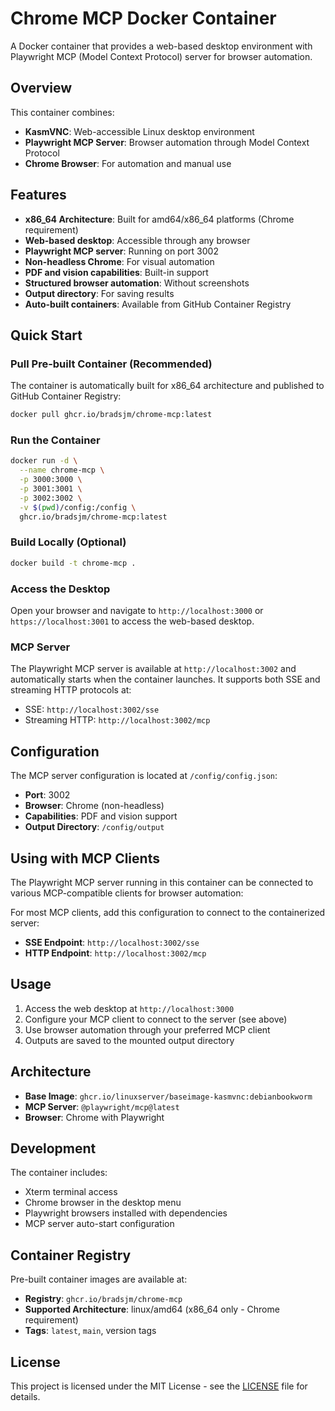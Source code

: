 # Chrome MCP Docker Container

A Docker container that provides a web-based desktop environment with Playwright MCP (Model Context Protocol) server for browser automation.

## Overview

This container combines:
- **KasmVNC**: Web-accessible Linux desktop environment
- **Playwright MCP Server**: Browser automation through Model Context Protocol
- **Chrome Browser**: For automation and manual use

## Features

- **x86_64 Architecture**: Built for amd64/x86_64 platforms (Chrome requirement)
- **Web-based desktop**: Accessible through any browser
- **Playwright MCP server**: Running on port 3002
- **Non-headless Chrome**: For visual automation
- **PDF and vision capabilities**: Built-in support
- **Structured browser automation**: Without screenshots
- **Output directory**: For saving results
- **Auto-built containers**: Available from GitHub Container Registry

## Quick Start

### Pull Pre-built Container (Recommended)

The container is automatically built for x86_64 architecture and published to GitHub Container Registry:

```bash
docker pull ghcr.io/bradsjm/chrome-mcp:latest
```

### Run the Container

```bash
docker run -d \
  --name chrome-mcp \
  -p 3000:3000 \
  -p 3001:3001 \
  -p 3002:3002 \
  -v $(pwd)/config:/config \
  ghcr.io/bradsjm/chrome-mcp:latest
```

### Build Locally (Optional)

```bash
docker build -t chrome-mcp .
```

### Access the Desktop

Open your browser and navigate to `http://localhost:3000` or `https://localhost:3001` to access the web-based desktop.

### MCP Server

The Playwright MCP server is available at `http://localhost:3002` and automatically starts when the container launches. It supports both SSE and streaming HTTP protocols at:

- SSE: `http://localhost:3002/sse`
- Streaming HTTP: `http://localhost:3002/mcp`

## Configuration

The MCP server configuration is located at `/config/config.json`:

- **Port**: 3002
- **Browser**: Chrome (non-headless)
- **Capabilities**: PDF and vision support
- **Output Directory**: `/config/output`

## Using with MCP Clients

The Playwright MCP server running in this container can be connected to various MCP-compatible clients for browser automation:

For most MCP clients, add this configuration to connect to the containerized server:

- **SSE Endpoint**: `http://localhost:3002/sse`
- **HTTP Endpoint**: `http://localhost:3002/mcp`

## Usage

1. Access the web desktop at `http://localhost:3000`
2. Configure your MCP client to connect to the server (see above)
3. Use browser automation through your preferred MCP client
4. Outputs are saved to the mounted output directory

## Architecture

- **Base Image**: `ghcr.io/linuxserver/baseimage-kasmvnc:debianbookworm`
- **MCP Server**: `@playwright/mcp@latest`
- **Browser**: Chrome with Playwright

## Development

The container includes:
- Xterm terminal access
- Chrome browser in the desktop menu
- Playwright browsers installed with dependencies
- MCP server auto-start configuration

## Container Registry

Pre-built container images are available at:
- **Registry**: `ghcr.io/bradsjm/chrome-mcp`
- **Supported Architecture**: linux/amd64 (x86_64 only - Chrome requirement)
- **Tags**: `latest`, `main`, version tags

## License

This project is licensed under the MIT License - see the [LICENSE](LICENSE) file for details.

